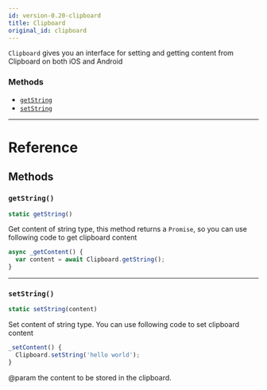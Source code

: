 ```yaml
---
id: version-0.20-clipboard
title: Clipboard
original_id: clipboard
---
```


`Clipboard` gives you an interface for setting and getting content from Clipboard on both iOS and Android

### Methods

- [`getString`](clipboard.md#getstring)
- [`setString`](clipboard.md#setstring)

---

# Reference

## Methods

### `getString()`

```jsx
static getString()
```

Get content of string type, this method returns a `Promise`, so you can use following code to get clipboard content

```jsx
async _getContent() {
  var content = await Clipboard.getString();
}
```

---

### `setString()`

```jsx
static setString(content)
```

Set content of string type. You can use following code to set clipboard content

```jsx
_setContent() {
  Clipboard.setString('hello world');
}
```

@param the content to be stored in the clipboard.
